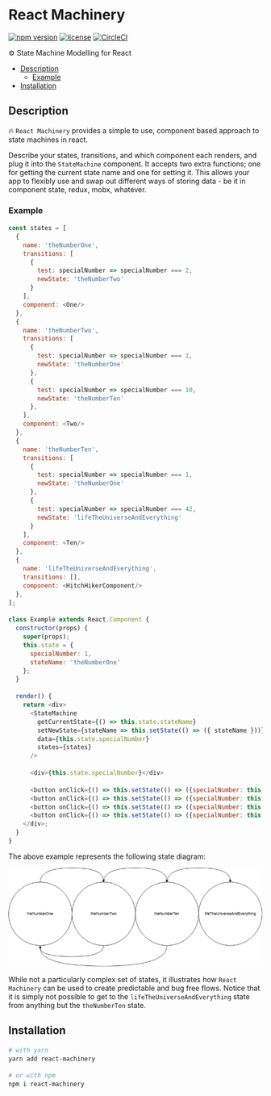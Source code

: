 # React Machinery

[![npm version](https://badge.fury.io/js/react-machinery.svg)]()
[![license](https://img.shields.io/github/license/mashape/apistatus.svg)]()
[![CircleCI](https://circleci.com/gh/francisrstokes/React-Machinery.png?circle-token=46dc2a2f9571dfc783c03c6550c3119c18c5b8ce&style=shield)]()


⚙️ State Machine Modelling for React

- [Description](#description)
  - [Example](#example)
- [Installation](#installation)

## Description

🔥 `React Machinery` provides a simple to use, component based approach to state machines in react.

Describe your states, transitions, and which component each renders, and plug it into the `StateMachine` component. It accepts two extra functions; one for getting the current state name and one for setting it. This allows your app to flexibly use and swap out different ways of storing data - be it in component state, redux, mobx, whatever.

### Example

```javascript
const states = [
  {
    name: 'theNumberOne',
    transitions: [
      {
        test: specialNumber => specialNumber === 2,
        newState: 'theNumberTwo'
      }
    ],
    component: <One/>
  },
  {
    name: 'theNumberTwo',
    transitions: [
      {
        test: specialNumber => specialNumber === 1,
        newState: 'theNumberOne'
      },
      {
        test: specialNumber => specialNumber === 10,
        newState: 'theNumberTen'
      },
    ],
    component: <Two/>
  },
  {
    name: 'theNumberTen',
    transitions: [
      {
        test: specialNumber => specialNumber === 1,
        newState: 'theNumberOne'
      },
      {
        test: specialNumber => specialNumber === 42,
        newState: 'lifeTheUniverseAndEverything'
      }
    ],
    component: <Ten/>
  },
  {
    name: 'lifeTheUniverseAndEverything',
    transitions: [],
    component: <HitchHikerComponent/>
  },
];

class Example extends React.Component {
  constructor(props) {
    super(props);
    this.state = {
      specialNumber: 1,
      stateName: 'theNumberOne'
    };
  }

  render() {
    return <div>
      <StateMachine
        getCurrentState={() => this.state.stateName}
        setNewState={stateName => this.setState(() => ({ stateName }))}
        data={this.state.specialNumber}
        states={states}
      />

      <div>{this.state.specialNumber}</div>

      <button onClick={() => this.setState(() => ({specialNumber: this.state.specialNumber + 1}))}>+1</button>
      <button onClick={() => this.setState(() => ({specialNumber: this.state.specialNumber + 10}))}>+10</button>
      <button onClick={() => this.setState(() => ({specialNumber: this.state.specialNumber - 1}))}>-1</button>
      <button onClick={() => this.setState(() => ({specialNumber: this.state.specialNumber - 10}))}>-10</button>
    </div>;
  }
}
```

The above example represents the following state diagram:

![State diagram of code above](StateDiagram.png)

While not a particularly complex set of states, it illustrates how `React Machinery` can be used to create predictable and bug free flows. Notice that it is simply not possible to get to the `lifeTheUniverseAndEverything` state from anything but the `theNumberTen` state.

## Installation

```bash
# with yarn
yarn add react-machinery

# or with npm
npm i react-machinery
```
